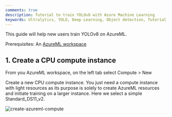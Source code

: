 ```yaml
---
comments: true
description: Tutorial to train YOLOv8 with Azure Machine Learning
keywords: Ultralytics, YOLO, Deep Learning, Object detection, Tutorial, AzureML
---
```


This guide will help new users train YOLOv8 on AzureML.

Prerequisites: An [AzureML workspace](https://learn.microsoft.com/azure/machine-learning/concept-workspace?view=azureml-api-2)

## 1. Create a CPU compute instance

From you AzureML workspace, on the left tab select Compute > New

Create a new CPU compute instance. You just need a compute instance with light resources as its purpose is solely to
create AzureML resources and initiate training on a larger instance.
Here we select a simple Standard_DS11_v2.

![create-azureml-compute](https://github.com/ouphi/ultralytics/assets/17216799/36bd6ffc-fb69-4b02-9d53-cbfe4ee06cab)
